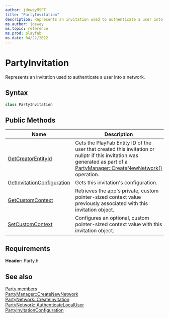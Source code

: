 ```yaml
---
author: jdeweyMSFT
title: "PartyInvitation"
description: Represents an invitation used to authenticate a user into a network.
ms.author: jdewey
ms.topic: reference
ms.prod: playfab
ms.date: 04/22/2022
---
```


# PartyInvitation  

Represents an invitation used to authenticate a user into a network.  

## Syntax  
  
```cpp  
class PartyInvitation  
```  
  
## Public Methods  
  
| Name | Description |  
| --- | --- |  
| [GetCreatorEntityId](methods/partyinvitation_getcreatorentityid.md) | Gets the PlayFab Entity ID of the user that created this invitation or nullptr if this invitation was generated as part of a [PartyManager::CreateNewNetwork()](../PartyManager/methods/partymanager_createnewnetwork.md) operation. |  
| [GetInvitationConfiguration](methods/partyinvitation_getinvitationconfiguration.md) | Gets this invitation's configuration. |  
| [GetCustomContext](methods/partyinvitation_getcustomcontext.md) | Retrieves the app's private, custom pointer-sized context value previously associated with this invitation object. |  
| [SetCustomContext](methods/partyinvitation_setcustomcontext.md) | Configures an optional, custom pointer-sized context value with this invitation object. |  

  
  
## Requirements  
  
**Header:** Party.h
  
## See also  
[Party members](../../party_members.md)  
[PartyManager::CreateNewNetwork](../PartyManager/methods/partymanager_createnewnetwork.md)  
[PartyNetwork::CreateInvitation](../PartyNetwork/methods/partynetwork_createinvitation.md)  
[PartyNetwork::AuthenticateLocalUser](../PartyNetwork/methods/partynetwork_authenticatelocaluser.md)  
[PartyInvitationConfiguration](../../structs/partyinvitationconfiguration.md)
  
  
  
